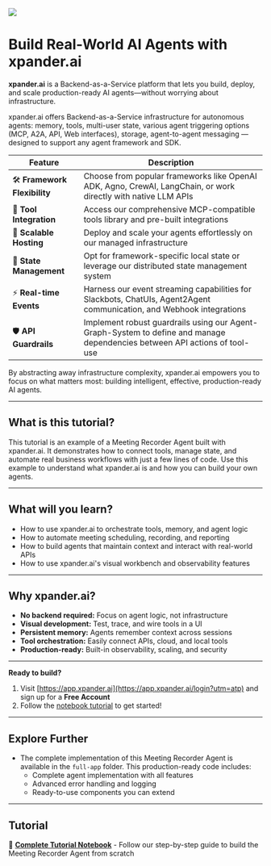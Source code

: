 ![](https://europe-west1-atp-views-tracker.cloudfunctions.net/working-analytics?notebook=tutorials--agentic-applications-by-xpander-ai--readme)

# Build Real-World AI Agents with xpander.ai

**xpander.ai** is a Backend-as-a-Service platform that lets you build, deploy, and scale production-ready AI agents—without worrying about infrastructure.

xpander.ai offers Backend-as-a-Service infrastructure for autonomous agents: memory, tools, multi-user state, various agent triggering options (MCP, A2A, API, Web interfaces), storage, agent-to-agent messaging — designed to support any agent framework and SDK.

| Feature | Description |
|---------|-------------|
| 🛠️ **Framework Flexibility** | Choose from popular frameworks like OpenAI ADK, Agno, CrewAI, LangChain, or work directly with native LLM APIs |
| 🧰 **Tool Integration** | Access our comprehensive MCP-compatible tools library and pre-built integrations |
| 🚀 **Scalable Hosting** | Deploy and scale your agents effortlessly on our managed infrastructure |
| 💾 **State Management** | Opt for framework-specific local state or leverage our distributed state management system |
| ⚡ **Real-time Events** | Harness our event streaming capabilities for Slackbots, ChatUIs, Agent2Agent communication, and Webhook integrations |
| 🛡️ **API Guardrails** | Implement robust guardrails using our Agent-Graph-System to define and manage dependencies between API actions of tool-use |

By abstracting away infrastructure complexity, xpander.ai empowers you to focus on what matters most: building intelligent, effective, production-ready AI agents.

---

## What is this tutorial?

This tutorial is an example of a Meeting Recorder Agent built with xpander.ai. It demonstrates how to connect tools, manage state, and automate real business workflows with just a few lines of code. Use this example to understand what xpander.ai is and how you can build your own agents.

---

## What will you learn?

- How to use xpander.ai to orchestrate tools, memory, and agent logic
- How to automate meeting scheduling, recording, and reporting
- How to build agents that maintain context and interact with real-world APIs
- How to use xpander.ai's visual workbench and observability features

---

## Why xpander.ai?

- **No backend required:** Focus on agent logic, not infrastructure
- **Visual development:** Test, trace, and wire tools in a UI
- **Persistent memory:** Agents remember context across sessions
- **Tool orchestration:** Easily connect APIs, cloud, and local tools
- **Production-ready:** Built-in observability, scaling, and security

---

**Ready to build?**  
1. Visit [https://app.xpander.ai](https://app.xpander.ai/login?utm=atp) and sign up for a **Free Account**
2. Follow the [notebook tutorial](meeting-recorder-agent/creating_multi_step_ai_agents_with_xpander_tutorial.ipynb) to get started!

---

## Explore Further

- The complete implementation of this Meeting Recorder Agent is available in the `full-app` folder. This production-ready code includes:
  - Complete agent implementation with all features
  - Advanced error handling and logging
  - Ready-to-use components you can extend

---

## Tutorial

📓 **[Complete Tutorial Notebook](meeting-recorder-agent/creating_multi_step_ai_agents_with_xpander_tutorial.ipynb)** - Follow our step-by-step guide to build the Meeting Recorder Agent from scratch


